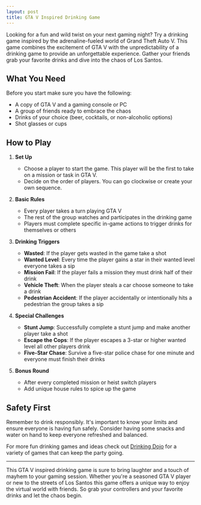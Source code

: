 ```yaml
---
layout: post
title: GTA V Inspired Drinking Game
---
```



Looking for a fun and wild twist on your next gaming night? Try a drinking game inspired by the adrenaline-fueled world of Grand Theft Auto V. This game combines the excitement of GTA V with the unpredictability of a drinking game to provide an unforgettable experience. Gather your friends grab your favorite drinks and dive into the chaos of Los Santos.

## What You Need

Before you start make sure you have the following:

- A copy of GTA V and a gaming console or PC
- A group of friends ready to embrace the chaos
- Drinks of your choice (beer, cocktails, or non-alcoholic options)
- Shot glasses or cups

## How to Play

1. **Set Up**
   - Choose a player to start the game. This player will be the first to take on a mission or task in GTA V.
   - Decide on the order of players. You can go clockwise or create your own sequence.

2. **Basic Rules**
   - Every player takes a turn playing GTA V
   - The rest of the group watches and participates in the drinking game
   - Players must complete specific in-game actions to trigger drinks for themselves or others

3. **Drinking Triggers**
   - **Wasted**: If the player gets wasted in the game take a shot
   - **Wanted Level**: Every time the player gains a star in their wanted level everyone takes a sip
   - **Mission Fail**: If the player fails a mission they must drink half of their drink
   - **Vehicle Theft**: When the player steals a car choose someone to take a drink
   - **Pedestrian Accident**: If the player accidentally or intentionally hits a pedestrian the group takes a sip

4. **Special Challenges**
   - **Stunt Jump**: Successfully complete a stunt jump and make another player take a shot
   - **Escape the Cops**: If the player escapes a 3-star or higher wanted level all other players drink
   - **Five-Star Chase**: Survive a five-star police chase for one minute and everyone must finish their drinks

5. **Bonus Round**
   - After every completed mission or heist switch players
   - Add unique house rules to spice up the game

## Safety First

Remember to drink responsibly. It's important to know your limits and ensure everyone is having fun safely. Consider having some snacks and water on hand to keep everyone refreshed and balanced.

For more fun drinking games and ideas check out [Drinking Dojo](https://drinkingdojo.com/) for a variety of games that can keep the party going.

---

This GTA V inspired drinking game is sure to bring laughter and a touch of mayhem to your gaming session. Whether you're a seasoned GTA V player or new to the streets of Los Santos this game offers a unique way to enjoy the virtual world with friends. So grab your controllers and your favorite drinks and let the chaos begin.
